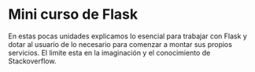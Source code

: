 # Mini curso de Flask

En estas pocas unidades explicamos lo esencial para trabajar con Flask y dotar al usuario de lo necesario para comenzar a montar sus propios servicios. El limite esta en la imaginación y el conocimiento de Stackoverflow.